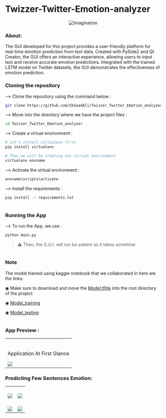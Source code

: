 # Twizzer-Twitter-Emotion-analyzer
<div align="center">
<img align="center" src="https://raw.github.com/SkSaadAli/Twizzer_Twitter_Emotion_analyzer/main/ScreenShots/Tz_logo.png?sanitize=true" alt="Imagination">

</div>

### About:
The GUI developed for this project provides a user-friendly platform for real-time emotion prediction from text data. Created with PySide2 and Qt Creator, the GUI offers an interactive experience, allowing users to input text and receive accurate emotion predictions. Integrated with the trained LSTM model on Twitter datasets, the GUI demonstrates the effectiveness of emotion prediction.
  
    
### Cloning the repository

--> Clone the repository using the command below :
```bash
git clone https://github.com/SkSaadAli/Twizzer_Twitter_Emotion_analyzer.git

```

--> Move into the directory where we have the project files : 
```bash
cd Twizzer_Twitter_Emotion_analyzer


```

--> Create a virtual environment :
```bash
# Let's install virtualenv first
pip install virtualenv

# Then we will be creating our virtual environment
virtualenv envname

```

--> Activate the virtual environment :
```bash
envname\scripts\activate

```

--> Install the requirements :
```bash
pip install -r requirements.txt

```

#

### Running the App

--> To run the App, we use :
```bash
python main.py

```

> ⚠ Then, the G.U.I. will run be patient as it takes sometime

#

### Note

The model trained using kaggle notebook that we collaborated in here are the links:  

◉ Make sure to download and move the [Model.tflite](https://www.kaggle.com/datasets/shaikhsaadali/lstm-model-pickle?select=model.tflite) into the root directory of the project  
  
◉ [Model_training](https://www.kaggle.com/code/shaikhsaadali/final-major)  
  
◉ [Model_testing](https://www.kaggle.com/code/shaikhsaadali/model-tester)



#

### App Preview :

</table>
<table width="100%">
<tr>
<td width="100%">
<br>
<p align="center">
  Application At First Glance
</p>
<img src="https://raw.github.com/SkSaadAli/Twizzer_Twitter_Emotion_analyzer/main/ScreenShots/first_page.PNG?sanitize=true" >  
</td>
</table>


### Predicting Few Sentences Emotion:
<table width="100%"> 
<tr>
<td width="50%">      
&nbsp; 
<br>

<img src="https://raw.github.com/SkSaadAli/Twizzer_Twitter_Emotion_analyzer/main/ScreenShots/output_final.PNG?sanitize=true" >
</td> 
<td width="50%">
<br>

<img src="https://raw.github.com/SkSaadAli/Twizzer_Twitter_Emotion_analyzer/main/ScreenShots/output1.PNG?sanitize=true" >  
</td>

<tr>
<td width="50%">      
&nbsp; 
<br>

<img src="https://raw.github.com/SkSaadAli/Twizzer_Twitter_Emotion_analyzer/main/ScreenShots/output3.PNG?sanitize=true" >
</td> 
<td width="50%">
<br>

<img src="https://raw.github.com/SkSaadAli/Twizzer_Twitter_Emotion_analyzer/main/ScreenShots/output4.PNG?sanitize=true" >  
</td>
  
  

